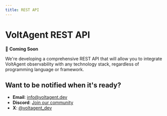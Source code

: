 ```yaml
---
title: REST API
---
```


# VoltAgent REST API

🚧 **Coming Soon**

We're developing a comprehensive REST API that will allow you to integrate VoltAgent observability with any technology stack, regardless of programming language or framework.

## Want to be notified when it's ready?

- **Email**: [info@voltagent.dev](mailto:info@voltagent.dev)
- **Discord**: [Join our community](https://s.voltagent.dev/discord)
- **X**: [@voltagent_dev](https://x.com/voltagent_dev)
